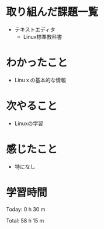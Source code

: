 # 取り組んだ課題一覧
- テキストエディタ
  - Linux標準教科書

# わかったこと
- Linuｘの基本的な情報
  
# 次やること
- Linuxの学習
  
# 感じたこと
- 特になし
  
# 学習時間
Today: 0 h 30 m

Total: 58 h 15 m
